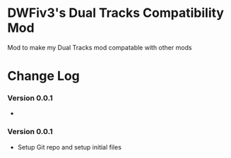 # DWFiv3's Dual Tracks Compatibility Mod

Mod to make my Dual Tracks mod compatable with other mods

# Change Log

### Version 0.0.1
- 

### Version 0.0.1
- Setup Git repo and setup initial files

